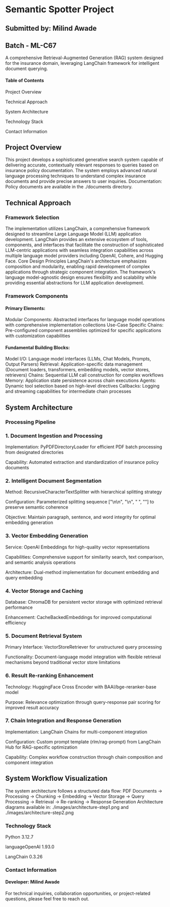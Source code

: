 # Semantic Spotter Project 
## Submitted by: Milind Awade 
## Batch - ML-C67

A comprehensive Retrieval-Augmented Generation (RAG) system designed for the insurance domain, leveraging LangChain framework for intelligent document querying.

#### Table of Contents

Project Overview

Technical Approach

System Architecture

Technology Stack

Contact Information

## Project Overview
This project develops a sophisticated generative search system capable of delivering accurate, contextually relevant responses to queries based on insurance policy documentation. The system employs advanced natural language processing techniques to understand complex insurance documents and provide precise answers to user inquiries.
Documentation: Policy documents are available in the ./documents directory.

## Technical Approach
### Framework Selection
The implementation utilizes LangChain, a comprehensive framework designed to streamline Large Language Model (LLM) application development. LangChain provides an extensive ecosystem of tools, components, and interfaces that facilitate the construction of sophisticated LLM-centric applications with seamless integration capabilities across multiple language model providers including OpenAI, Cohere, and Hugging Face.
Core Design Principles
LangChain's architecture emphasizes composition and modularity, enabling rapid development of complex applications through strategic component integration. The framework's language model-agnostic design ensures flexibility and scalability while providing essential abstractions for LLM application development.

### Framework Components

#### Primary Elements:
Modular Components: Abstracted interfaces for language model operations with comprehensive implementation collections
Use-Case Specific Chains: Pre-configured component assemblies optimized for specific applications with customization capabilities

#### Fundamental Building Blocks:

Model I/O: Language model interfaces (LLMs, Chat Models, Prompts, Output Parsers)
Retrieval: Application-specific data management (Document loaders, transformers, embedding models, vector stores, retrievers)
Chains: Sequential LLM call construction for complex workflows
Memory: Application state persistence across chain executions
Agents: Dynamic tool selection based on high-level directives
Callbacks: Logging and streaming capabilities for intermediate chain processes

## System Architecture
### Processing Pipeline

### 1. Document Ingestion and Processing

Implementation: PyPDFDirectoryLoader for efficient PDF batch processing from designated directories

Capability: Automated extraction and standardization of insurance policy documents

### 2. Intelligent Document Segmentation

Method: RecursiveCharacterTextSplitter with hierarchical splitting strategy

Configuration: Parameterized splitting sequence ["\n\n", "\n", " ", ""] to preserve semantic coherence

Objective: Maintain paragraph, sentence, and word integrity for optimal embedding generation

### 3. Vector Embedding Generation

Service: OpenAI Embeddings for high-quality vector representations

Capabilities: Comprehensive support for similarity search, text comparison, and semantic analysis operations

Architecture: Dual-method implementation for document embedding and query embedding

### 4. Vector Storage and Caching

Database: ChromaDB for persistent vector storage with optimized retrieval performance

Enhancement: CacheBackedEmbeddings for improved computational efficiency

### 5. Document Retrieval System

Primary Interface: VectorStoreRetriever for unstructured query processing

Functionality: Document-language model integration with flexible retrieval mechanisms beyond traditional vector store limitations

### 6. Result Re-ranking Enhancement

Technology: HuggingFace Cross Encoder with BAAI/bge-reranker-base model

Purpose: Relevance optimization through query-response pair scoring for improved result accuracy

### 7. Chain Integration and Response Generation

Implementation: LangChain Chains for multi-component integration

Configuration: Custom prompt template (rlm/rag-prompt) from LangChain Hub for RAG-specific optimization

Capability: Complex workflow construction through chain composition and component integration

## System Workflow Visualization
The system architecture follows a structured data flow:
PDF Documents → Processing → Chunking → Embedding → Vector Storage → 
Query Processing → Retrieval → Re-ranking → Response Generation
Architecture diagrams available in: ./images/architecture-step1.png and ./images/architecture-step2.png

### Technology Stack
Python 3.12.7

languageOpenAI 1.93.0

LangChain 0.3.26


### Contact Information
#### Developer: Milind Awade
For technical inquiries, collaboration opportunities, or project-related questions, please feel free to reach out.
